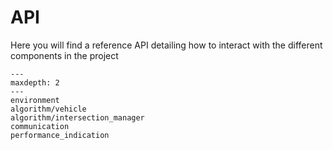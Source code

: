 # API

Here you will find a reference API detailing how to interact with the different components in the project

```{toctree}
---
maxdepth: 2
---
environment
algorithm/vehicle
algorithm/intersection_manager
communication
performance_indication
```
